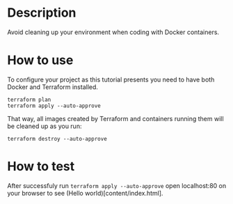 # Description

Avoid cleaning up your environment when coding with Docker containers.

# How to use

To configure your project as this tutorial presents you need to have both Docker and Terraform installed.

```shell
terraform plan 
terraform apply --auto-approve
```
That way, all images created by Terraform and containers running them will be cleaned up as you run:

```shell
terraform destroy --auto-approve
```

# How to test

After successfuly run `terraform apply --auto-approve` open localhost:80 on your browser to see (Hello world)[content/index.html].
